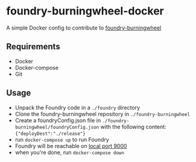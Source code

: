 # foundry-burningwheel-docker
A simple Docker config to contribute to [foundry-burningwheel](https://github.com/StasTserk/foundry-burningwheel/)

## Requirements
* Docker
* Docker-compose
* Git

## Usage
* Unpack the Foundry code in a `./foundry` directory
* Clone the foundry-burningwheel repository in `./foundry-burningwheel`
* Create a foundryConfig.json file in `./foundry-burningwheel/foundryConfig.json` with the following content: `{"deployDest":"./release"}`
* run `docker-compose up` to run Foundry
* Foundry will be reachable on [local port 9000](http://127.0.0.1:9000)
* when you're done, run `docker-compose down`
